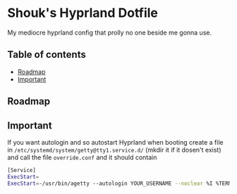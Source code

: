 # Shouk's Hyprland Dotfile
My mediocre hyprland config that prolly no one beside me gonna use.

## Table of contents
- [Roadmap](#Roadmap)
- [Important](#Important)

## Roadmap


## Important
If you want autologin and so autostart Hyprland when booting create a file in `/etc/systemd/system/getty@tty1.service.d/` (mkdir it if it dosen't exist) and call the file `override.conf`
and it should contain

```bash
[Service]
ExecStart=
ExecStart=-/usr/bin/agetty --autologin YOUR_USERNAME --noclear %I %TERM
```
